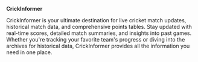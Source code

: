 **CrickInformer**

CrickInformer is your ultimate destination for live cricket match updates, historical match data, and comprehensive points tables. Stay updated with real-time scores, detailed match summaries, and insights into past games. Whether you're tracking your favorite team's progress or diving into the archives for historical data, CrickInformer provides all the information you need in one place.
